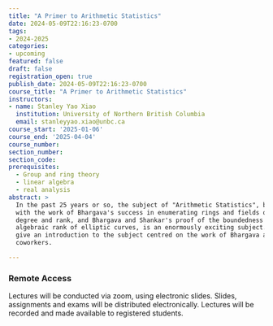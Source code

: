 ```yaml
---
title: "A Primer to Arithmetic Statistics"
date: 2024-05-09T22:16:23-0700
tags:
- 2024-2025
categories:
- upcoming
featured: false
draft: false
registration_open: true
publish_date: 2024-05-09T22:16:23-0700
course_title: "A Primer to Arithmetic Statistics"
instructors:
- name: Stanley Yao Xiao
  institution: University of Northern British Columbia
  email: stanleyyao.xiao@unbc.ca
course_start: '2025-01-06'
course_end: '2025-04-04'
course_number:
section_number:
section_code:
prerequisites:
  - Group and ring theory
  - linear algebra
  - real analysis
abstract: > 
  In the past 25 years or so, the subject of "Arithmetic Statistics", beginning
  with the work of Bhargava's success in enumerating rings and fields of low
  degree and rank, and Bhargava and Shankar's proof of the boundedness of
  algebraic rank of elliptic curves, is an enormously exciting subject. We will
  give an introduction to the subject centred on the work of Bhargava and his
  coworkers.

---
```

### Remote Access
Lectures will be conducted via zoom, using electronic slides. Slides,
assignments and exams will be distributed electronically. Lectures will be
recorded and made available to registered students.

